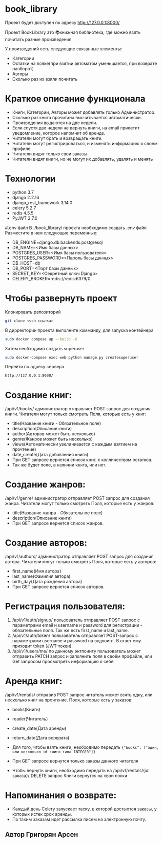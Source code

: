 # book_library

Проект будет доступен по адресу http://127.0.0.1:8000/


Проект BookLibrary это 📚книжная библиотека, где можно взять почитать разные произведения.

У произведений есть следующие связанные элементы:
- Категории
- Остатки на полке(при взятии автоматом уменьшается, при возврате наоборот)
- Авторы
- Сколько раз их взяли почитать

# Краткое описание функционала
- Книги, Категории, Авторы может добавлять только Администратор.
- Сколько раз книга прочитана высчитывается автоматически. 
- Произведения выдаются на две недели.
- Если спустя две недели не вернуть книги, на email прилетит уведомление, которое напомнит об аренде.
- Читатели могут брать и возвращать книги.
- Читатели могут регистрироваться, и изменять информацию о своем профиле
- Читатели видят только свои заказы
- Читатели видят книги, но не могут их добавлять, удалять и менять

# Технологии
- python 3.7
- django 2.2.16
- django_rest_framework 3.14.0
- celery 5.2.7
- redis 4.5.5
- PyJWT 2.7.0

#.env файл
В ./book_library/ проекта необходимо создать .env файл.
Разместите в нем следующие переменные:

- DB_ENGINE=django.db.backends.postgresql
- DB_NAME=<Имя базы данных>
- POSTGRES_USER=<Имя базы пользователя>
- POSTGRES_PASSWORD=<Пароль базы данных>
- DB_HOST=db
- DB_PORT=<Порт базы данных>
- SECRET_KEY=<Секретный ключ Django>
- CELERY_BROKER=redis://redis:6379/0

# Чтобы развернуть проект
Клонировать репозиторий
```sh
git clone <ssh ссылка>
```
В дирректории проекта выполните комманду, для запуска контейнера
```sh
sudo docker compose up --build -d
```
Затем необходимо создать superuser 
```sh
sudo docker-compose exec web python manage.py createsuperuser
```
Перейти по адресу сервера
```sh
http://127.0.0.1:8000/
```

# Создание книг:
/api/v1/books/ администратор отправляет POST запрос для создания книги.
Читатели могут только смотреть
Поля, которые есть у книг:
- title(Название книги - Обязательное поле)
- description(Описание книги)
- author(Авторов может быть несколько)
- genre(Жанров может быть несколько)
- views(Автоматически увеличивается с каждым взятием на прочтение)
- date_create(Дата добавления книги)
- При GET запросе вернется список книг, с колличеством остатков. 
- Так же будет поле, в наличии книга, или нет.

# Создание жанров:
/api/v1/genre/ администратор отправляет POST запрос для создания жанра.
Читатели могут только смотреть
Поля, которые есть у жанров:
- title(Название жанра - Обязательное поле)
- description(Описание книги)
- При GET запросе вернется список жанров. 

# Создание авторов:
/api/v1/authors/ администратор отправляет POST запрос для создания автора.
Читатели могут только смотреть
Поля, которые есть у авторов:
- first_name(Имя автора)
- last_name(Фамилия автора)
- birth_day(Дата рождения автора)
- При GET запросе вернется список авторов. 

# Регистрация пользователя:
1. /api/v1/auth/signup/ пользователь отправляет POST запрос с параметрами 
email и username и password для регистрации - обязательные поля. Так же есть first_name и last_name.
2. /api/v1/auth/token/ пользователь отправляет POST-запрос с параметрами 
username и password на эндпоинт. В ответ ему приходит token (JWT-токен).
3. /api/v1/users/me/ по данному энтпоинту пользователь может отправить PATCH
запрос и заполнить поля в своём профайле, или Get запросом просмотреть информацию о себе

# Аренда книг:
/api/v1/rentals/ отправив POST запрос читатель может взять одну, или несколько книг на прочтение.
Поля, которые есть у заказов:
- books(Книги)
- reader(Читатель)
- create_date(Дата аренды)
- return_date(Дата ворврата)

- Для того, чтобы взять книги, необходимо передать `{"books": ["один, или несколько id книги типа INTEGER"]}`
- При GET запросе вернутся только заказы данного читателя
- Чтобы вернуть книги, необходимо передать на /api/v1/rentals/{id заказа}/ DELETE запрос
Книги вернутся на свои полки


# Напоминания о возврате:
- Каждый день Celery запускает таску, в которой достаются заказы, у которых истек срок аренды.
- По таким заказам идет рассылка писем на электронную почту.

## Автор Григорян Арсен